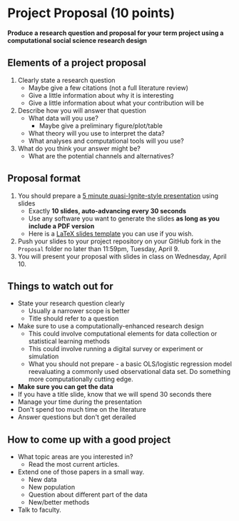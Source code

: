 # Project Proposal (10 points)

**Produce a research question and proposal for your term project using a computational social science research design**


## Elements of a project proposal

1. Clearly state a research question
    * Maybe give a few citations (not a full literature review)
    * Give a little information about why it is interesting
    * Give a little information about what your contribution will be
2. Describe how you will answer that question
    * What data will you use?
        * Maybe give a preliminary figure/plot/table
    * What theory will you use to interpret the data?
    * What analyses and computational tools will you use?
3. What do you think your answer might be?
    * What are the potential channels and alternatives?


## Proposal format

1. You should prepare a [5 minute quasi-Ignite-style presentation](http://www.ignitetalks.io/) using slides
    * Exactly **10 slides, auto-advancing every 30 seconds**
    * Use any software you want to generate the slides **as long as you include a PDF version**
    * Here is a [LaTeX slides template](https://github.com/UC-MACSS/persp-research-econ_Spr19/blob/master/templates/LaTeXslides_template.tex) you can use if you wish.
2. Push your slides to your project repository on your GitHub fork in the `Proposal` folder no later than 11:59pm, Tuesday, April 9.
3. You will present your proposal with slides in class on Wednesday, April 10.


## Things to watch out for

* State your research question clearly
    * Usually a narrower scope is better
    * Title should refer to a question
* Make sure to use a computationally-enhanced research design
    * This could involve computational elements for data collection or statistical learning methods
    * This could involve running a digital survey or experiment or simulation
    * What you should not prepare - a basic OLS/logistic regression model reevaluating a commonly used observational data set. Do something more computationally cutting edge.
* **Make sure you can get the data**
* If you have a title slide, know that we will spend 30 seconds there
* Manage your time during the presentation
* Don't spend too much time on the literature
* Answer questions but don't get derailed


## How to come up with a good project

* What topic areas are you interested in?
    * Read the most current articles.
* Extend one of those papers in a small way.
    * New data
    * New population
    * Question about different part of the data
    * New/better methods
* Talk to faculty.
